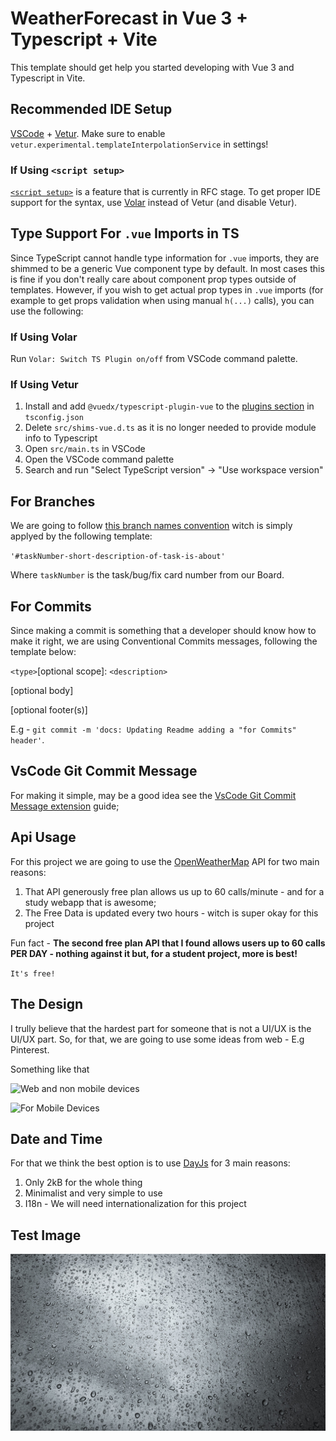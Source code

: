 # WeatherForecast in Vue 3 + Typescript + Vite

This template should get help you started developing with Vue 3 and Typescript in Vite.

## Recommended IDE Setup

[VSCode](https://code.visualstudio.com/) + [Vetur](https://marketplace.visualstudio.com/items?itemName=octref.vetur). Make sure to enable `vetur.experimental.templateInterpolationService` in settings!

### If Using `<script setup>`

[`<script setup>`](https://github.com/vuejs/rfcs/pull/227) is a feature that is currently in RFC stage. To get proper IDE support for the syntax, use [Volar](https://marketplace.visualstudio.com/items?itemName=johnsoncodehk.volar) instead of Vetur (and disable Vetur).

## Type Support For `.vue` Imports in TS

Since TypeScript cannot handle type information for `.vue` imports, they are shimmed to be a generic Vue component type by default. In most cases this is fine if you don't really care about component prop types outside of templates. However, if you wish to get actual prop types in `.vue` imports (for example to get props validation when using manual `h(...)` calls), you can use the following:

### If Using Volar

Run `Volar: Switch TS Plugin on/off` from VSCode command palette.

### If Using Vetur

1. Install and add `@vuedx/typescript-plugin-vue` to the [plugins section](https://www.typescriptlang.org/tsconfig#plugins) in `tsconfig.json`
2. Delete `src/shims-vue.d.ts` as it is no longer needed to provide module info to Typescript
3. Open `src/main.ts` in VSCode
4. Open the VSCode command palette
5. Search and run "Select TypeScript version" -> "Use workspace version"


## For Branches

We are going to follow [this branch names convention](https://deepsource.io/blog/git-branch-naming-conventions/) witch is simply applyed by the following template:

`'#taskNumber-short-description-of-task-is-about'`

Where `taskNumber` is the task/bug/fix card number from our Board.


## For Commits

Since making a commit is something that a developer should know how to make it right, we are using Conventional Commits messages, following the template below:

`<type>`[optional scope]: `<description>`

[optional body]

[optional footer(s)]

E.g - `git commit -m 'docs: Updating Readme adding a "for Commits" header'`.

## VsCode Git Commit Message

For making it simple, may be a good idea see the [VsCode Git Commit Message extension](https://marketplace.visualstudio.com/items?itemName=rioukkevin.vscode-git-commit) guide;

## Api Usage

For this project we are going to use the [OpenWeatherMap](https://openweathermap.org) API for two main reasons:

1. That API generously free plan allows us up to 60 calls/minute - and for a study webapp that is awesome;
2. The Free Data is updated every two hours - witch is super okay for this project

Fun fact - **The second free plan API that I found allows users up to 60 calls PER DAY - nothing against it but, for a student project, more is best!**

`It's free!`

## The Design

I trully believe that the hardest part for someone that is not a UI/UX is the UI/UX part.
So, for that, we are going to use some ideas from web - E.g Pinterest.

Something like that

![Web and non mobile devices](https://cdn.dribbble.com/users/2158940/screenshots/7376567/media/35649246137de1ce1d3f68d4ad1e1ffa.png)

![For Mobile Devices](https://cdn.dribbble.com/users/2822495/screenshots/5771773/weather_4x.png?compress=1&resize=1000x750&vertical=top)

## Date and Time

For that we think the best option is to use [DayJs](https://day.js.org/) for 3 main reasons:

1. Only 2kB for the whole thing
2. Minimalist and very simple to use
3. I18n - We will need internationalization for this project

## Test Image

![Imagem Chuva](/src/assets/backgroundRain.jpg)
